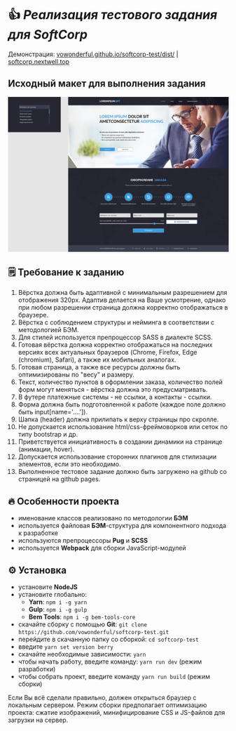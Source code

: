 # 👍 _Реализация тестового задания для SoftCorp_
Демонстрация: [vowonderful.github.io/softcorp-test/dist/](https://vowonderful.github.io/softcorp-test/dist/) | [softcorp.nextwell.top](https://softcorp.nextwell.top)


## Исходный макет для выполнения задания
![Исходный макет тестового задания](https://github.com/vowonderful/softcorp-test/raw/master/layout.png)


## 🗒️ Требование к заданию
1. Вёрстка должна быть адаптивной с минимальным разрешением для отображения 320px. Адаптив делается на Ваше усмотрение, однако при любом разрешении страница должна корректно отображаться в браузере.
2. Вёрстка с соблюдением структуры и нейминга в соответствии с методологией БЭМ.
3. Для стилей используется препроцессор SASS в диалекте SCSS.
4. Готовая вёрстка должна корректно отображаться на последних версиях всех актуальных браузеров (Chrome, Firefox, Edge (chromium), Safari), а также их мобильных аналогах.
5. Готовая страница, а также все ресурсы должны быть оптимизированы по "весу" и размеру.
6. Текст, количество пунктов в оформлении заказа, количество полей форм могут меняться - вёрстка должна это предусматривать.
7. В футере платежные системы - не ссылки, а контакты - ссылки.
8. Форма должна быть подготовленной к работе (каждое поле должно быть input[name='....']).
9. Шапка (header) должна прилипать к верху страницы про скролле.
10. Не допускается использование html/css-фреймоворков или сеток по типу bootstrap и др.
11. Приветствуется инициативность в создании динамики на странице (анимации, hover).
12. Допускается использование сторонних плагинов для стилизации элементов, если это необходимо.
13. Выполненное тестовое задание должно быть загружено на github со страницей на github pages.


## 🔥 Особенности проекта
* именование классов реализовано по методологии __БЭМ__
* используется файловая __БЭМ__-структура для компонентного подхода к разработке
* используются препроцессоры __Pug__ и __SCSS__
* используется __Webpack__ для сборки JavaScript-модулей


## ⚙️ Установка
* установите __NodeJS__
* установите глобально:
    * __Yarn__: ```npm i -g yarn```
    * __Gulp__: ```npm i -g gulp```
    * __Bem Tools__: ```npm i -g bem-tools-core```
* скачайте сборку с помощью __Git__: ```git clone https://github.com/vowonderful/softcorp-test.git```
* перейдите в скачанную папку со сборкой: ```cd softcorp-test```
* введите ```yarn set version berry```
* скачайте необходимые зависимости: ```yarn```
* чтобы начать работу, введите команду: ```yarn run dev``` (режим разработки)
* чтобы собрать проект, введите команду ```yarn run build``` (режим сборки)

Если Вы всё сделали правильно, должен открыться браузер с локальным сервером.
Режим сборки предполагает оптимизацию проекта: сжатие изображений, минифицирование CSS и JS-файлов для загрузки на сервер.
